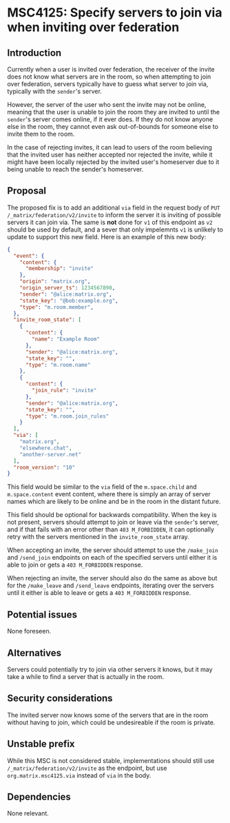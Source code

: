# MSC4125: Specify servers to join via when inviting over federation

## Introduction

Currently when a user is invited over federation, the receiver of the invite does not know what servers
are in the room, so when attempting to join over federation, servers typically have to guess what server
to join via, typically with the `sender`'s server.

However, the server of the user who sent the invite may not be online, meaning that the user is unable to
join the room they are invited to until the `sender`'s server comes online, if it ever does. If they do not
know anyone else in the room, they cannot even ask out-of-bounds for someone else to invite them to the room.

In the case of rejecting invites, it can lead to users of the room believing that the invited user has neither
accepted nor rejected the invite, while it might have been locally rejected by the invited user's homeserver due
to it being unable to reach the sender's homeserver.

## Proposal

The proposed fix is to add an additional `via` field in the request body of `PUT /_matrix/federation/v2/invite`
to inform the server it is inviting of possible servers it can join via. The same is **not** done for `v1` of this
endpoint as `v2` should be used by default, and a sever that only impelemnts `v1` is unlikely to update to support
this new field. Here is an example of this new body:

```json
{
  "event": {
    "content": {
      "membership": "invite"
    },
    "origin": "matrix.org",
    "origin_server_ts": 1234567890,
    "sender": "@alice:matrix.org",
    "state_key": "@bob:example.org",
    "type": "m.room.member",
  },
  "invite_room_state": [
    {
      "content": {
        "name": "Example Room"
      },
      "sender": "@alice:matrix.org",
      "state_key": "",
      "type": "m.room.name"
    },
    {
      "content": {
        "join_rule": "invite"
      },
      "sender": "@alice:matrix.org",
      "state_key": "",
      "type": "m.room.join_rules"
    }
  ],
  "via": [
    "matrix.org",
    "elsewhere.chat",
    "another-server.net"
  ],
  "room_version": "10"
}
```

This field would be similar to the `via` field of the `m.space.child` and `m.space.content` event content,
where there is simply an array of server names which are likely to be online and be in the room in the distant
future.

This field should be optional for backwards compatibility. When the key is not present, servers should attempt
to join or leave via the `sender`'s server, and if that fails with an error other than `403 M_FORBIDDEN`, it can
optionally retry with the servers mentioned in the `invite_room_state` array.

When accepting an invite, the server should attempt to use the `/make_join` and `/send_join` endpoints on each
of the specified servers until either it is able to join or gets a `403 M_FORBIDDEN` response.

When rejecting an invite, the server should also do the same as above but for the `/make_leave` and `/send_leave`
endpoints, iterating over the servers until it either is able to leave or gets a `403 M_FORBIDDEN` response.

## Potential issues

None foreseen.

## Alternatives

Servers could potentially try to join via other servers it knows, but it may take a while to find a server that
is actually in the room.

## Security considerations

The invited server now knows some of the servers that are in the room without having to join, which could be
undesireable if the room is private.

## Unstable prefix

While this MSC is not considered stable, implementations should still use
`/_matrix/federation/v2/invite` as the endpoint, but use `org.matrix.msc4125.via` instead of `via` in the body.

## Dependencies

None relevant.
